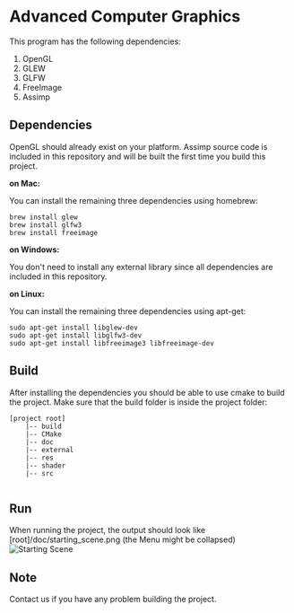 # Advanced Computer Graphics

This program has the following dependencies:

 1. OpenGL
 2. GLEW
 3. GLFW
 4. FreeImage
 5. Assimp

## Dependencies
OpenGL should already exist on your platform.
Assimp source code is included in this repository and will be built the first time you build this project.

**on Mac:**

You can install the remaining three dependencies using homebrew:
```
brew install glew
brew install glfw3
brew install freeimage
```

**on Windows:**

You don't need to install any external library since all dependencies are included in this repository.

**on Linux:**

You can install the remaining three dependencies using apt-get:
```
sudo apt-get install libglew-dev
sudo apt-get install libglfw3-dev
sudo apt-get install libfreeimage3 libfreeimage-dev
```

## Build
After installing the dependencies you should be able to use cmake to build the project. Make sure that the build folder is inside the project folder:

```
[project root]
	|-- build
	|-- CMake
	|-- doc
	|-- external
	|-- res
	|-- shader
	|-- src
	
```
## Run
When running the project, the output should look like [root]/doc/starting_scene.png (the Menu might be collapsed)
![Starting Scene](./doc/starting_scene.png)

## Note
Contact us if you have any problem building the project.